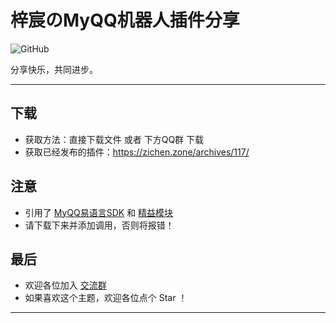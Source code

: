 # 梓宸のMyQQ机器人插件分享

![GitHub](https://img.shields.io/github/license/zichenace/MyQQ-Plugin?style=flat-square)

分享快乐，共同进步。

---

## 下载

- 获取方法：直接下载文件 或者 下方QQ群 下载
- 获取已经发布的插件：https://zichen.zone/archives/117/

## 注意

- 引用了 [MyQQ易语言SDK](https://daen.lanzoux.com/b01hry0za) 和 [精益模块](http://ec.125.la/)
- 请下载下来并添加调用，否则将报错！

## 最后

- 欢迎各位加入 [交流群](https://jq.qq.com/?_wv=1027&k=31zGZ0Rm)
- 如果喜欢这个主题，欢迎各位点个 Star ！

---
